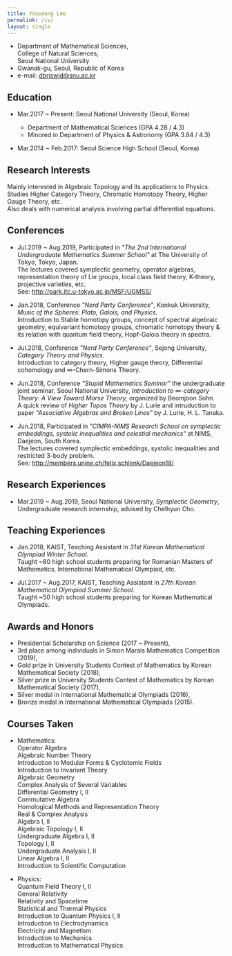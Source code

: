 ```yaml
---
title: Youseong Lee
permalink: /cv/
layout: single
---
```


- Department of Mathematical Sciences,   
College of Natural Sciences,   
Seoul National University   
- Gwanak-gu, Seoul, Republic of Korea   
- e-mail: dbrjswjd@snu.ac.kr   

## Education
- Mar.2017 ~ Present: Seoul National University (Seoul, Korea)   
    - Department of Mathematical Sciences (GPA 4.28 / 4.3)   
    - Minored in Department of Physics & Astronomy (GPA 3.84 / 4.3) 

- Mar.2014 ~ Feb.2017: Seoul Science High School (Seoul, Korea)

## Research Interests
Mainly interested in Algebraic Topology and its applications to Physics.   
Studies Higher Category Theory, Chromatic Homotopy Theory, Higher Gauge Theory, etc.    
Also deals with numerical analysis involving partial differential equations.    

## Conferences
- Jul.2019 ~ Aug.2019, Participated in _"The 2nd International Undergraduate Mathematics Summer School"_ at The University of Tokyo, Tokyo, Japan.   
The lectures covered symplectic geometry, operator algebras, representation theory of Lie groups, local class field theory, K-theory, projective varieties, etc.   
See: http://park.itc.u-tokyo.ac.jp/MSF/UGMSS/

- Jan.2018, Conference _"Nerd Party Conference"_, Konkuk University, _Music of the Spheres: Plato, Galois, and Physics._   
Introduction to Stable homotopy groups, concept of spectral algebraic geometry, equivariant homotopy groups, chromatic homotopy theory & its relation with quantum field theory, Hopf-Galois theory in spectra.

- Jul.2018, Conference _"Nerd Party Conference"_, Sejong University, _Category Theory and Physics._   
Introduction to category theory, Higher gauge theory, Differential cohomology and ∞-Chern-Simons Theory. 

- Jun.2018, Conference _"Stupid Mathematics Seminar"_ the undergraduate joint seminar, Seoul National University, _Introduction to ∞-category Theory: A View Toward Morse Theory,_ organized by Beomjoon Sohn.   
A quick review of _Higher Topos Theory_ by J. Lurie and intruduction to paper _"Associative Algebras and Broken Lines"_ by J. Lurie, H. L. Tanaka.

- Jun.2018, Participated in _"CIMPA-NIMS Research School on symplectic embeddings, systolic inequalities and celestial mechanics"_ at NIMS, Daejeon, South Korea.   
The lectures covered symplectic embeddings, systolic inequalities and restricted 3-body problem.   
See: http://members.unine.ch/felix.schlenk/Daejeon18/

## Research Experiences
- Mar.2019 ~ Aug.2019, Seoul National University, _Symplectic Geometry_, Undergraduate research internship, advised by Chelhyun Cho.

## Teaching Experiences
- Jan.2018, KAIST, Teaching Assistant in _31st Korean Mathematical Olympiad Winter School_.    
Taught ~80 high school students preparing for Romanian Masters of Mathematics, International Mathematical Olympiad, etc. 

- Jul.2017 ~ Aug.2017, KAIST, Teaching Assistant in _27th Korean Mathematical Olympiad Summer School_.   
Taught ~50 high school students preparing for Korean Mathematical Olympiads. 

## Awards and Honors
- Presidential Scholarship on Science (2017 ~ Present),    
- 3rd place among individuals in Simon Marais Mathematics Competition (2019),    
- Gold prize in University Students Contest of Mathematics by Korean Mathematical Society (2018),    
- Silver prize in University Students Contest of Mathematics by Korean Mathematical Society (2017),   
- Silver medal in International Mathematical Olympiads (2016),    
- Bronze medal in International Mathematical Olympiads (2015).    

## Courses Taken
- Mathematics:   
Operator Algebra   
Algebraic Number Theory   
Introduction to Modular Forms & Cyclotomic Fields   
Introduction to Invariant Theory   
Algebraic Geometry   
Complex Analysis of Several Variables   
Differential Geometry I, II   
Commutative Algebra   
Homological Methods and Representation Theory   
Real & Complex Analysis   
Algebra I, II   
Algebraic Topology I, II   
Undergraduate Algebra I, II   
Topology I, II   
Undergraduate Analysis I, II   
Linear Algebra I, II   
Introduction to Scientific Computation   

- Physics:   
Quantum Field Theory I, II   
General Relativity   
Relativity and Spacetime   
Statistical and Thermal Physics   
Introduction to Quantum Physics I, II   
Introduction to Electrodynamics   
Electricity and Magnetism   
Introduction to Mechanics   
Introduction to Mathematical Physics   